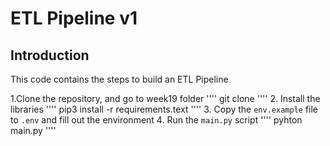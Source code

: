 # ETL Pipeline v1
## Introduction
This code contains the steps to build an ETL Pipeline

1.Clone the repository, and go to week19 folder
''''
 git clone 
''''
2. Install the libraries
''''
pip3 install -r requirements.text
''''
3. Copy the `env.example` file to `.env` and fill out the environment
4. Run the `main.py` script
''''
pyhton main.py
''''
